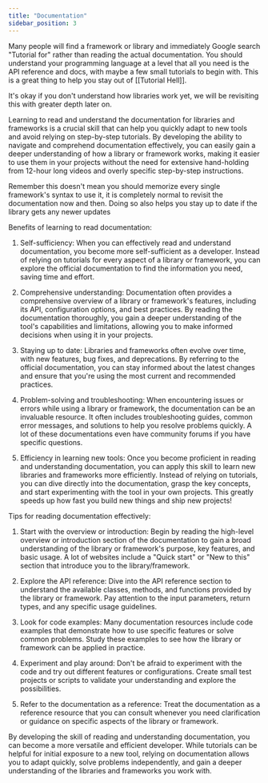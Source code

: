 ```yaml
---
title: "Documentation"
sidebar_position: 3
---
```

Many people will find a framework or library and immediately Google search "Tutorial for" rather than reading the actual documentation. You should understand your programming language at a level that all you need is the API reference and docs, with maybe a few small tutorials to begin with. This is a great thing to help you stay out of [[Tutorial Hell]].

It's okay if you don't understand how libraries work yet, we will be revisiting this with greater depth later on.

Learning to read and understand the documentation for libraries and frameworks is a crucial skill that can help you quickly adapt to new tools and avoid relying on step-by-step tutorials. By developing the ability to navigate and comprehend documentation effectively, you can easily gain a deeper understanding of how a library or framework works, making it easier to use them in your projects without the need for extensive hand-holding from 12-hour long videos and overly specific step-by-step instructions.

Remember this doesn't mean you should memorize every single framework's syntax to use it, it is completely normal to revisit the documentation now and then. Doing so also helps you stay up to date if the library gets any newer updates

Benefits of learning to read documentation:

1. Self-sufficiency: When you can effectively read and understand documentation, you become more self-sufficient as a developer. Instead of relying on tutorials for every aspect of a library or framework, you can explore the official documentation to find the information you need, saving time and effort.

2. Comprehensive understanding: Documentation often provides a comprehensive overview of a library or framework's features, including its API, configuration options, and best practices. By reading the documentation thoroughly, you gain a deeper understanding of the tool's capabilities and limitations, allowing you to make informed decisions when using it in your projects.

3. Staying up to date: Libraries and frameworks often evolve over time, with new features, bug fixes, and deprecations. By referring to the official documentation, you can stay informed about the latest changes and ensure that you're using the most current and recommended practices.

4. Problem-solving and troubleshooting: When encountering issues or errors while using a library or framework, the documentation can be an invaluable resource. It often includes troubleshooting guides, common error messages, and solutions to help you resolve problems quickly. A lot of these documentations even have community forums if you have specific questions.

5. Efficiency in learning new tools: Once you become proficient in reading and understanding documentation, you can apply this skill to learn new libraries and frameworks more efficiently. Instead of relying on tutorials, you can dive directly into the documentation, grasp the key concepts, and start experimenting with the tool in your own projects. This greatly speeds up how fast you build new things and ship new projects!

Tips for reading documentation effectively:

1. Start with the overview or introduction: Begin by reading the high-level overview or introduction section of the documentation to gain a broad understanding of the library or framework's purpose, key features, and basic usage. A lot of websites include a "Quick start" or "New to this" section that introduce you to the library/framework.

2. Explore the API reference: Dive into the API reference section to understand the available classes, methods, and functions provided by the library or framework. Pay attention to the input parameters, return types, and any specific usage guidelines.

3. Look for code examples: Many documentation resources include code examples that demonstrate how to use specific features or solve common problems. Study these examples to see how the library or framework can be applied in practice.

4. Experiment and play around: Don't be afraid to experiment with the code and try out different features or configurations. Create small test projects or scripts to validate your understanding and explore the possibilities.

5. Refer to the documentation as a reference: Treat the documentation as a reference resource that you can consult whenever you need clarification or guidance on specific aspects of the library or framework.

By developing the skill of reading and understanding documentation, you can become a more versatile and efficient developer. While tutorials can be helpful for initial exposure to a new tool, relying on documentation allows you to adapt quickly, solve problems independently, and gain a deeper understanding of the libraries and frameworks you work with.